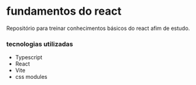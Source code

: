 # fundamentos do react

Repositório para treinar conhecimentos básicos do react afim de estudo.

### tecnologias utilizadas 

- Typescript
- React
- Vite
- css modules
